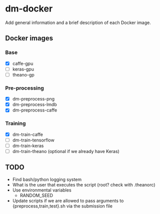# dm-docker
Add general information and a brief description of each Docker image.

## Docker images
### Base
- [x] caffe-gpu
- [ ] keras-gpu
- [ ] theano-gp

### Pre-processing
- [x] dm-preprocess-png
- [x] dm-preprocess-lmdb
- [x] dm-preprocess-caffe

### Training
- [x] dm-train-caffe
- [ ] dm-train-tensorflow
- [ ] dm-train-keras
- [ ] dm-train-theano (optional if we already have Keras)

## TODO
- Find bash/python logging system
- What is the user that executes the script (root? check with .theanorc)
- Use environmental variables
	- RANDOM_SEED
- Update scripts if we are allowed to pass arguments to {preprocess,train,test}.sh via the submission file
